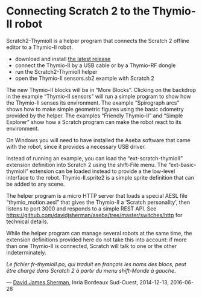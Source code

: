 # Connecting Scratch 2 to the Thymio-II robot

Scratch2-ThymioII is a helper program that connects the Scratch 2 offline editor to a Thymio-II robot.

- download and install [the latest release](https://github.com/davidjsherman/inirobot-scratch-thymioII/releases)
- connect the Thymio-II by a USB cable or by a Thymio-RF dongle
- run the Scratch2-ThymioII helper
- open the Thymio-II sensors.sb2 example with Scratch 2

The new Thymio-II blocks will be in “More Blocks”. Clicking on the backdrop in the example “Thymio-II sensors” will run a simple program to show how the Thymio-II senses its environment. The example “Spirograph arcs” shows how to make simple geometric figures using the basic odometry provided by the helper. The examples “Friendly Thymio-II” and “Simple Explorer” show how a Scratch program can make the robot react to its environment.

On Windows you will need to have installed the Aseba software that came with the robot, since it provides a necessary USB driver.

Instead of running an example, you can load the “ext-scratch-thymioII” extension definition into Scratch 2 using the shift-File menu. The “ext-basic-thymioII” extension can be loaded instead to provide a the low-level interface to the robot. Thymio-II.sprite2 is a simple sprite definition that can be added to any scene.

The helper program is a micro HTTP server that loads a special AESL file “thymio_motion.aesl” that gives the Thymio-II a ‘Scratch personality’, then listens to port 3000 and responds to a simple REST API. See https://github.com/davidjsherman/aseba/tree/master/switches/http for technical details.

While the helper program can manage several robots at the same time, the extension definitions provided here do not take this into account: if more than one Thymio-II is connected, Scratch will talk to one or the other indeterminately.

*Le fichier fr-thymioII.po, qui traduit en français les noms des blocs, peut être chargé dans Scratch 2 à partir du menu shift-Monde à gauche*.

— [David James Sherman](mailto:david.sherman@inria.fr), Inria Bordeaux Sud-Ouest, 2014-12-13, 2016-06-28
